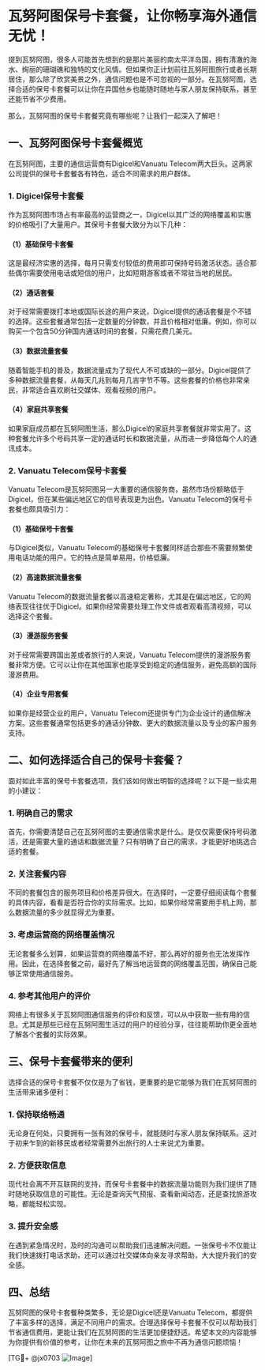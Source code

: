 # 瓦努阿图保号卡套餐，让你畅享海外通信无忧！

提到瓦努阿图，很多人可能首先想到的是那片美丽的南太平洋岛国，拥有清澈的海水、绚丽的珊瑚礁和独特的文化风情。但如果你正计划前往瓦努阿图旅行或者长期居住，那么除了欣赏美景之外，通信问题也是不可忽视的一部分。在瓦努阿图，选择合适的保号卡套餐可以让你在异国他乡也能随时随地与家人朋友保持联系，甚至还能节省不少费用。

那么，瓦努阿图的保号卡套餐究竟有哪些呢？让我们一起深入了解吧！

## 一、瓦努阿图保号卡套餐概览

在瓦努阿图，主要的通信运营商有Digicel和Vanuatu Telecom两大巨头。这两家公司提供的保号卡套餐各有特色，适合不同需求的用户群体。

### 1. Digicel保号卡套餐

作为瓦努阿图市场占有率最高的运营商之一，Digicel以其广泛的网络覆盖和实惠的价格吸引了大量用户。其保号卡套餐大致分为以下几种：

#### （1）基础保号卡套餐
这是最经济实惠的选择，每月只需支付较低的费用即可保持号码激活状态。适合那些偶尔需要使用电话或短信的用户，比如短期游客或者不常驻当地的居民。

#### （2）通话套餐
对于经常需要拨打本地或国际长途的用户来说，Digicel提供的通话套餐是个不错的选择。这些套餐通常包括一定数量的分钟数，并且价格相对低廉。例如，你可以购买一个包含50分钟国内通话时间的套餐，只需花费几美元。

#### （3）数据流量套餐
随着智能手机的普及，数据流量成为了现代人不可或缺的一部分。Digicel提供了多种数据流量套餐，从每天几兆到每月几吉字节不等。这些套餐的价格也非常亲民，非常适合喜欢刷社交媒体、观看视频的用户。

#### （4）家庭共享套餐
如果家庭成员都在瓦努阿图生活，那么Digicel的家庭共享套餐就非常实用了。这种套餐允许多个号码共享一定的通话时长和数据流量，从而进一步降低每个人的通讯成本。

### 2. Vanuatu Telecom保号卡套餐

Vanuatu Telecom是瓦努阿图另一大重要的通信服务商，虽然市场份额略低于Digicel，但在某些偏远地区它的信号表现更为出色。Vanuatu Telecom的保号卡套餐也颇具吸引力：

#### （1）基础保号卡套餐
与Digicel类似，Vanuatu Telecom的基础保号卡套餐同样适合那些不需要频繁使用电话功能的用户。它的特点是简单易用，价格低廉。

#### （2）高速数据流量套餐
Vanuatu Telecom的数据流量套餐以高速稳定著称，尤其是在偏远地区，它的网络表现往往优于Digicel。如果你经常需要处理工作文件或者观看高清视频，可以选择这个套餐。

#### （3）漫游服务套餐
对于经常需要跨国出差或者旅行的人来说，Vanuatu Telecom提供的漫游服务套餐非常方便。它可以让你在其他国家也能享受到稳定的通信服务，避免高额的国际漫游费用。

#### （4）企业专用套餐
如果你是经营企业的用户，Vanuatu Telecom还提供专门为企业设计的通信解决方案。这些套餐通常包括更多的通话分钟数、更大的数据流量以及专业的客户服务支持。

## 二、如何选择适合自己的保号卡套餐？

面对如此丰富的保号卡套餐选项，我们该如何做出明智的选择呢？以下是一些实用的小建议：

### 1. 明确自己的需求
首先，你需要清楚自己在瓦努阿图的主要通信需求是什么。是仅仅需要保持号码激活，还是需要大量的通话和数据流量？只有明确了自己的需求，才能更好地挑选合适的套餐。

### 2. 关注套餐内容
不同的套餐包含的服务项目和价格差异很大。在选择时，一定要仔细阅读每个套餐的具体内容，看看是否符合你的实际需求。比如，如果你经常需要用手机上网，那么数据流量的多少就显得尤为重要。

### 3. 考虑运营商的网络覆盖情况
无论套餐多么划算，如果运营商的网络覆盖不好，那么再好的服务也无法发挥作用。因此，在选择套餐之前，最好先了解当地运营商的网络覆盖范围，确保自己能够正常使用通信服务。

### 4. 参考其他用户的评价
网络上有很多关于瓦努阿图通信服务的评价和反馈，可以从中获取一些有用的信息。尤其是那些已经在瓦努阿图生活过的用户的经验分享，往往能帮助你更全面地了解各个套餐的实际效果。

## 三、保号卡套餐带来的便利

选择合适的保号卡套餐不仅仅是为了省钱，更重要的是它能够为我们在瓦努阿图的生活带来诸多便利：

### 1. 保持联络畅通
无论身在何处，只要拥有一张有效的保号卡，就能随时与家人朋友保持联系。这对于初来乍到的新移民或者经常需要外出旅行的人士来说尤为重要。

### 2. 方便获取信息
现代社会离不开互联网的支持，而保号卡套餐中的数据流量功能则为我们提供了随时随地获取信息的可能性。无论是查询天气预报、查看新闻动态，还是查找旅游攻略，都能轻松实现。

### 3. 提升安全感
在遇到紧急情况时，及时的沟通可以帮助我们迅速解决问题。一张保号卡不仅能让我们快速拨打电话求助，还可以通过社交媒体向亲友寻求帮助，大大提升我们的安全感。

## 四、总结

瓦努阿图的保号卡套餐种类繁多，无论是Digicel还是Vanuatu Telecom，都提供了丰富多样的选择，满足不同用户的需求。合理选择保号卡套餐不仅可以帮助我们节省通信费用，更能让我们在瓦努阿图的生活更加便捷舒适。希望本文的内容能够为你提供有价值的参考，让你在未来的瓦努阿图之旅中不再为通信问题烦恼！

[TG💪+ @jx0703 ![Image](https://github.com/user-attachments/assets/dbca1d08-cadb-493c-b0ec-ad6f7a83f270)]